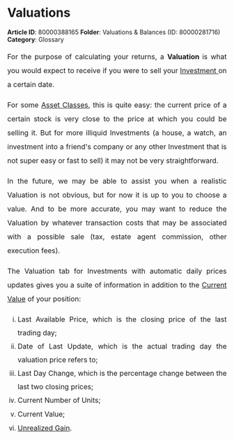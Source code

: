 # Valuations

**Article ID**: 80000388165
**Folder**: Valuations & Balances (ID: 80000281716)
**Category**: Glossary

<p style="margin-left: 0in; font-size: 15px; font-family:margin-bottom: 8pt; line-height: 200%; text-align: justify;"><span style="font-size: 16px; line-height: 200%;">For the purpose of calculating your returns, a <strong>Valuation </strong>is what you would expect to receive if you were to sell your <a href="https://support.exirio.com/en/support/solutions/articles/80000253643">Investment </a>on a certain date. </span></p><p style="margin-left: 0in; font-size: 15px; font-family: margin-bottom: 8pt; line-height: 200%; text-align: justify;"><span style="font-size: 16px;"><span style="line-height: 200%;">For some <a href="https://support.exirio.com/en/support/solutions/articles/80000405882">Asset Classes</a>, this is quite easy: the current price of a certain stock is very close to the price at which you could be selling it. But for more illiquid Investments (a house, a watch, an investment into a friend's company or any other Investment that is not super easy or fast to sell) it may not be very straightforward. </span></span></p><p style="margin-left: 0in; font-size: 15px; font-family: margin-bottom: 8pt; line-height: 200%; text-align: justify;"><span dir="ltr" style="font-size: 16px; line-height: 200%;">In the future, we may be able to assist you when a realistic Valuation is not obvious, but for now it is up to you to choose a value. And to be more accurate, you may want to reduce the Valuation by whatever transaction costs that may be associated with a possible sale (tax, estate agent commission, other execution fees).</span></p><p style="margin-left: 0in; font-size: 15px; font-family: margin-bottom: 8pt; line-height: 200%; text-align: justify;"><span dir="ltr" style="font-size: 16px; line-height: 200%;">The Valuation tab for Investments with automatic daily prices updates gives you a suite of information in addition to the <a href="https://support.exirio.com/en/support/solutions/articles/80000527728">Current Value</a> of your position:</span></p><ol style="list-style-type: lower-roman;"><li style="font-size: 15px; line-height: 200%; text-align: justify;"><span dir="ltr" style="font-size: 16px; line-height: 200%;">Last Available Price, which is the closing price of the last trading day; </span></li><li style="font-size: 15px; line-height: 200%; text-align: justify;"><span dir="ltr" style="font-size: 16px; line-height: 200%;">Date of Last Update, which is the actual trading day the valuation price refers to;</span></li><li style="font-size: 15px; line-height: 200%; text-align: justify;"><span dir="ltr" style="font-size: 16px; line-height: 200%;">Last Day Change, which is the percentage change between the last two closing prices;</span></li><li style="font-size: 15px; line-height: 200%; text-align: justify;"><span dir="ltr" style="font-size: 16px; line-height: 200%;">Current Number of Units;</span></li><li style="font-size: 15px; line-height: 200%; text-align: justify;"><span dir="ltr" style="font-size: 16px; line-height: 200%;">Current Value;</span></li><li style="font-size: 15px; line-height: 200%; text-align: justify;"><span dir="ltr" style="font-size: 16px; line-height: 200%;"><a href="https://support.exirio.com/en/support/solutions/articles/80000605392">Unrealized Gain</a>.</span><span style="font-size:14px;line-height:200%;font-family:color:#131C3C;"><br></span></li></ol>